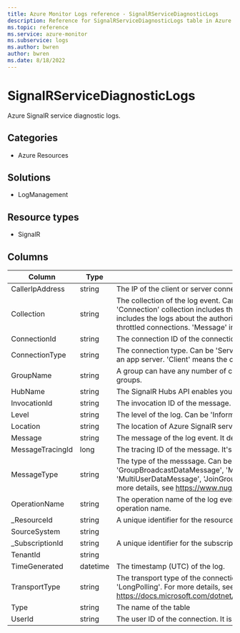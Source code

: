 ```yaml
---
title: Azure Monitor Logs reference - SignalRServiceDiagnosticLogs
description: Reference for SignalRServiceDiagnosticLogs table in Azure Monitor Logs.
ms.topic: reference
ms.service: azure-monitor
ms.subservice: logs
ms.author: bwren
author: bwren
ms.date: 8/18/2022
---
```


# SignalRServiceDiagnosticLogs

 Azure SignalR service diagnostic logs.

## Categories

- Azure Resources
## Solutions

- LogManagement
## Resource types

- SignalR




## Columns

| Column | Type | Description |
| --- | --- | --- |
| CallerIpAddress | string | The IP of the client or server connects to SignalR service. |
| Collection | string | The collection of the log event. Can be 'Connection', 'Authorization', 'Throttling' or 'Message'. 'Connection' collection includes the logs about the lifetime of connections. 'Authorization' includes the logs about the authorization of connections. 'Throttling' includes the logs about the throttled connections. 'Message' includes the logs about the tracing messages. |
| ConnectionId | string | The connection ID of the connection connected to SignalR service. |
| ConnectionType | string | The connection type. Can be 'Server' and 'Client'. 'Server' means the connection connects to an app server. 'Client' means the connection connects to a SignalR client. |
| GroupName | string | A group can have any number of clients, and a client can be a member of any number of groups. |
| HubName | string | The SignalR Hubs API enables you to call methods on connected clients from the server. |
| InvocationId | string | The invocation ID of the message. It's only available in ASP.NET SignalR. |
| Level | string | The level of the log. Can be 'Informational', 'Warning', 'Error' or 'Critical'. |
| Location | string | The location of Azure SignalR service. |
| Message | string | The message of the log event. It describes the log event in detail. |
| MessageTracingId | long | The tracing ID of the message. It's used for tracing messages. |
| MessageType | string | The type of the messsage. Can be 'BroadcastDataMessage', 'MultiConnectionDataMessage', 'GroupBroadcastDataMessage', 'MultiGroupBroadcastDataMessage', 'UserDataMessage', 'MultiUserDataMessage', 'JoinGroupWithAckMessage' and 'LeaveGroupWithAckMessage'. For more details, see https://www.nuget.org/packages/Microsoft.Azure.SignalR.Protocols. |
| OperationName | string | The operation name of the log event. it can be used to filter the log based on a specific operation name. |
| _ResourceId | string | A unique identifier for the resource that the record is associated with |
| SourceSystem | string |  |
| _SubscriptionId | string | A unique identifier for the subscription that the record is associated with |
| TenantId | string |  |
| TimeGenerated | datetime | The timestamp (UTC) of the log. |
| TransportType | string | The transport type of the connection. Can be 'WebSockets', 'ServerSentEvents', or 'LongPolling'. For more details, see https://docs.microsoft.com/dotnet/api/microsoft.aspnetcore.http.connections.httptransporttype. |
| Type | string | The name of the table |
| UserId | string | The user ID of the connection. It is defined by the client or app server. |
